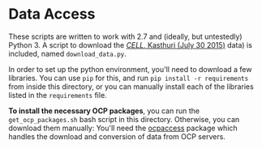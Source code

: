 # Data Access
These scripts are written to work with 2.7 and (ideally, but untestedly) Python 3. A script to download the [*CELL*, Kasthuri (July 30 2015)](http://www.openconnectomeproject.org/#!kasthuri11/c12r2) data) is included, named `download_data.py`.

In order to set up the python environment, you'll need to download a few libraries. You can use `pip` for this, and run `pip install -r requirements` from inside this directory, or you can manually install each of the libraries listed in the `requirements` file.

**To install the necessary OCP packages**, you can run the `get_ocp_packages.sh` bash script in this directory. Otherwise, you can download them manually: You'll need the [ocpaccess](https://github.com/openconnectome/ocpAccess) package which handles the download and conversion of data from OCP servers.
